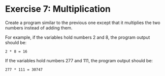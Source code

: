# Exercise 7: Multiplication

Create a program similar to the previous one except that it multiplies the two numbers instead of adding them.

For example, if the variables hold numbers 2 and 8, the program output should be:

```
2 * 8 = 16
```

If the variables hold numbers 277 and 111, the program output should be:

```
277 * 111 = 30747
```
